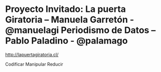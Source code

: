 Proyecto Invitado: La puerta Giratoria – Manuela Garretón - @manuelagi
Periodismo de Datos – Pablo Paladino - @palamago
==============================================================================

http://lapuertagiratoria.cl/


Codificar 
Manipular
Reducir